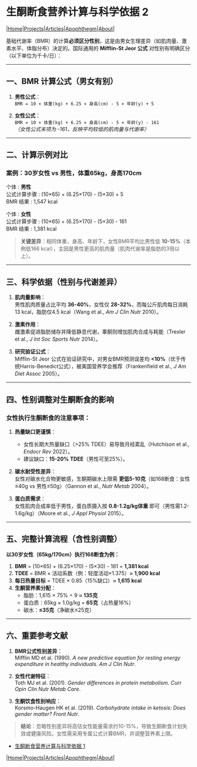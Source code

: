 # 生酮断食营养计算与科学依据 2

|[Home](/README.md)|[Projects](/projects.md)|[Articles](/articles.md)|[Apophthegm](/apophthegm.md)|[About](/about.md)|

基础代谢率（BMR）的计算**必须区分性别**，这是由男女生理差异（如肌肉量、激素水平、体脂分布）决定的。国际通用的 **Mifflin-St Jeor 公式** 对性别有明确区分（以下单位为千卡/日）：

---

## **一、BMR 计算公式（男女有别）**
1. **男性公式**：  
   `BMR = 10 × 体重(kg) + 6.25 × 身高(cm) - 5 × 年龄(y) + 5`  
   
2. **女性公式**：  
   `BMR = 10 × 体重(kg) + 6.25 × 身高(cm) - 5 × 年龄(y) - 161`  
   *（女性公式末项为 -161，反映平均较低的肌肉量与代谢率）*

---

## **二、计算示例对比**
### **案例：30岁女性 vs 男性，体重65kg，身高170cm**

个体 : **男性**    
公式计算步骤 : (10×65) + (6.25×170) - (5×30) + 5    
BMR 结果 : 1,547 kcal    

个体 : **女性**    
公式计算步骤 : (10×65) + (6.25×170) - (5×30) - 161     
BMR 结果 : 1,381 kcal    

> **关键差异**：相同体重、身高、年龄下，女性BMR平均比男性低 **10-15%**（本例低166 kcal），主因是男性更高的肌肉量（肌肉代谢率是脂肪的3倍以上）。

---

## **三、科学依据（性别与代谢差异）**
1. **肌肉量影响**：  
   男性肌肉质量占比平均 **36-40%**，女性仅 **28-32%**，而每公斤肌肉每日消耗13 kcal，脂肪仅4.5 kcal（Wang et al., *Am J Clin Nutr* 2010）。  
   
2. **激素作用**：  
   雌激素促进脂肪储存并降低静息代谢，睾酮则增加肌肉合成与耗能（Trexler et al., *J Int Soc Sports Nutr* 2014）。  

3. **研究验证公式**：  
   Mifflin-St Jeor 公式在验证研究中，对男女BMR预测误差均 **<10%**（优于传统Harris-Benedict公式），被美国营养学会推荐（Frankenfield et al., *J Am Diet Assoc* 2005）。

---

## **四、性别调整对生酮断食的影响**
### **女性执行生酮断食的注意事项：**
1. **热量缺口更谨慎**：  
   - 女性长期大热量缺口（>25% TDEE）易导致月经紊乱（Hutchison et al., *Endocr Rev* 2022）。  
   - 建议缺口：**15-20% TDEE**（男性可至25%）。  

2. **碳水耐受性差异**：  
   女性对碳水化合物更敏感，生酮期碳水上限需 **更低5-10克**（如168断食：女性≤40g vs 男性≤50g）（Gannon et al., *Nutr Metab* 2004）。  

3. **蛋白质需求**：  
   女性肌肉合成率低于男性，蛋白质摄入按 **0.8-1.2g/kg体重** 即可（男性需1.2-1.6g/kg）（Moore et al., *J Appl Physiol* 2015）。

---

## **五、完整计算流程（含性别调整）**
**以30岁女性（65kg/170cm）执行168断食为例：**  
1. **BMR** = (10×65) + (6.25×170) - (5×30) - 161 = **1,381 kcal**  
2. **TDEE** = BMR × 活动系数（例：轻度活动×1.375）≈ **1,900 kcal**  
3. **每日热量目标** = TDEE × 0.85（15%缺口）≈ **1,615 kcal**  
4. **生酮营养素分配**：  
   - 脂肪：1,615 × 75% ÷ 9 ≈ **135克**  
   - 蛋白质：65kg × 1.0g/kg = **65克**（占热量16%）  
   - 碳水：**≤35克**（净碳水≤25克）  

---

## **六、重要参考文献**
1. **BMR公式性别差异**：  
   Mifflin MD et al. (1990). *A new predictive equation for resting energy expenditure in healthy individuals*. *Am J Clin Nutr*.  
   
2. **女性代谢特征**：  
   Toth MJ et al. (2001). *Gender differences in protein metabolism*. *Curr Opin Clin Nutr Metab Care*.  

3. **生酮饮食性别响应**：  
   Korsmo-Haugen HK et al. (2019). *Carbohydrate intake in ketosis: Does gender matter?* *Front Nutr*.  

> **结论**：忽略性别差异将高估女性能量需求约10-15%，导致生酮断食计划失效或健康风险。女性需采用专属公式计算BMR，并调整营养素上限。

- [生酮断食营养计算与科学依据 1](/fasting_ketones_bmr_01.md)    


|[Home](/README.md)|[Projects](/projects.md)|[Articles](/articles.md)|[Apophthegm](/apophthegm.md)|[About](/about.md)|
